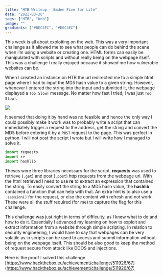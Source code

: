 ```yaml
---
title: "HTB Writeup - Emdee Five for Life"
date: "2021-03-30"
tags: ["HTB", "Web"]
image: ""
gradients: ["#8EC5FC", "#E0C3FC"]
---
```


This week is all about exploiting on the web. This was a very important challenge as it allowed me to see what people can do behind the scene when I’m using a website or creating one. HTML forms can easily be manipulated with scripts and without really being on the webpage itself. This was a challenge I really enjoyed because it showed me how vulnerable websites can be.

When I created an instance on HTB the url redirected me to a simple html page where I had to input the MD5 hash value to a given string. However, whenever I entered the string into the input and submitted it, the webpage displayed a `Too Slow!` message. No matter how fast I tried, I was just `Too Slow!`.

<img class="img-fluid" src="https://www.dropbox.com/s/ytzrw9sgztn8e6n/2021-03-30-htb-writeup-emdee-five-for-life-1.png?raw=1">

It seemed that doing it by hand was no feasible and hence the only way I could possibly make it work was to probably write a script that can immediately trigger a request to the address, get the string and convert the MD5 before entering it by a `POST` request to the page. This was perfect in python. I will not post the script I wrote but I will write how I managed to solve it.

```py
import requests
import re
import hashlib
```

Theses were three libraries necessary for the script. **requests** was used to retrieve (`.get`) and post (`.post`) http requests from the webpage url. With the html retrieved I need to use **re** to extract an expression that contained the string. To easily convert the string to a MD5 hash value, the **hashlib** contained a function that can help with that. An extra hint is to also use a `.session()` for the request, or else the content with refresh and not work. These were all the stuff required (for me) to capture the flag for this challenge.

This challenge was just right in terms of difficulty, as I knew what to do and how to do it. Essentially I advanced my learning on how to exploit and extract information from a website through simple scripting. In relation to security engineering, I would have to say that webpages can be very volatile as in scripts can be used to access and submit information without being on the webpage itself. This should be also good to keep the method of request secure from attack like DDOS and injections.

Here is the proof I solved this challenge. [https://www.hackthebox.eu/achievement/challenge/511926/67](https://www.hackthebox.eu/achievement/challenge/511926/67)
